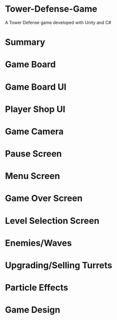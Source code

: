 # Tower-Defense-Game
A Tower Defense game developed with Unity and C#

<h1>Summary</h1>

<h1>Game Board</h1>

<h1>Game Board UI</h1>

<h1>Player Shop UI</h1>

<h1>Game Camera</h1>

<h1>Pause Screen</h1>

<h1>Menu Screen</h1>

<h1>Game Over Screen</h1>

<h1>Level Selection Screen</h1>

<h1>Enemies/Waves</h1>

<h1>Upgrading/Selling Turrets</h1>

<h1>Particle Effects</h1>

<h1>Game Design</h1>
